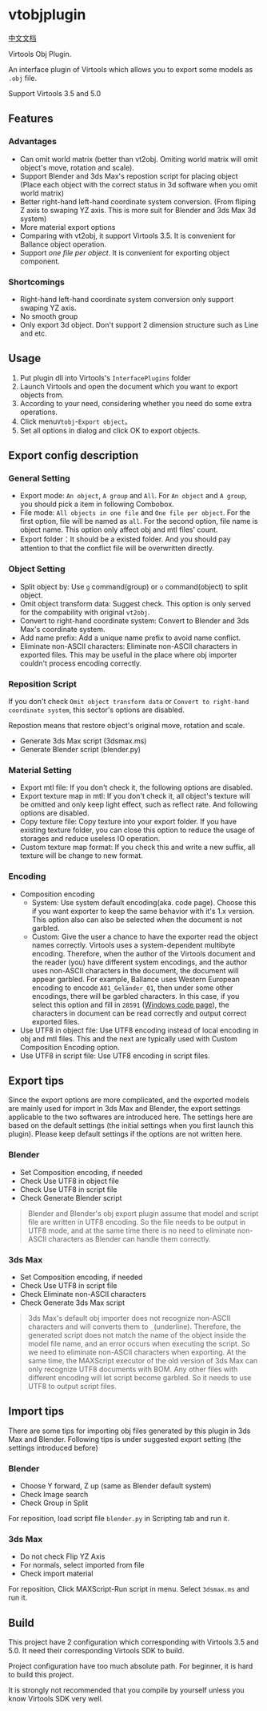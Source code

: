 # vtobjplugin

[中文文档](README_ZH.md)

Virtools Obj Plugin.

An interface plugin of Virtools which allows you to export some models as `.obj` file.

Support Virtools 3.5 and 5.0

## Features

### Advantages

* Can omit world matrix (better than vt2obj. Omiting world matrix will omit object's move, rotation and scale).
* Support Blender and 3ds Max's repostion script for placing object (Place each object with the correct status in 3d software when you omit world matrix)
* Better right-hand left-hand coordinate system conversion. (From fliping Z axis to swaping YZ axis. This is more suit for Blender and 3ds Max 3d system)
* More material export options
* Comparing with vt2obj, it support Virtools 3.5. It is convenient for Ballance object operation.
* Support *one file per object*. It is convenient for exporting object component.

### Shortcomings

* Right-hand left-hand coordinate system conversion only support swaping YZ axis.
* No smooth group
* Only export 3d object. Don't support 2 dimension structure such as Line and etc.

## Usage

1. Put plugin dll into Virtools's `InterfacePlugins` folder
1. Launch Virtools and open the document which you want to export objects from.
1. According to your need, considering whether you need do some extra operations.
1. Click menu`Vtobj`-`Export object`。
1. Set all options in dialog and click OK to export objects.

## Export config description

### General Setting

* Export mode: `An object`, `A group` and `All`. For `An object` and `A group`, you should pick a item in following Combobox.
* File mode: `All objects in one file` and `One file per object`. For the first option, file will be named as `all`. For the second option, file name is object name. This option only affect obj and mtl files' count.
* Export folder：It should be a existed folder. And you should pay attention to that the conflict file will be overwritten directly.

### Object Setting

* Split object by: Use `g` command(group) or `o` command(object) to split object.
* Omit object transform data: Suggest check. This option is only served for the compability with original `vt2obj`.
* Convert to right-hand coordinate system: Convert to Blender and 3ds Max's coordinate system.
* Add name prefix: Add a unique name prefix to avoid name conflict.
* Eliminate non-ASCII characters: Eliminate non-ASCII characters in exported files. This may be useful in the place where obj importer couldn't process encoding correctly.

### Reposition Script

If you don't check `Omit object transform data` or `Convert to right-hand coordinate system`, this sector's options are disabled.

Repostion means that restore object's original move, rotation and scale.

* Generate 3ds Max script (3dsmax.ms)
* Generate Blender script (blender.py)

### Material Setting

* Export mtl file: If you don't check it, the following options are disabled.
* Export texture map in mtl: If you don't check it, all object's texture will be omitted and only keep light effect, such as reflect rate. And following options are disabled.
* Copy texture file: Copy texture into your export folder. If you have existing texture folder, you can close this option to reduce the usage of storages and reduce useless IO operation.
* Custom texture map format: If you check this and write a new suffix, all texture will be change to new format.

### Encoding

* Composition encoding
  - System: Use system default encoding(aka. code page). Choose this if you want exporter to keep the same behavior with it's 1.x version. This option also can also be selected when the document is not garbled.
  - Custom: Give the user a chance to have the exporter read the object names correctly. Virtools uses a system-dependent multibyte encoding. Therefore, when the author of the Virtools document and the reader (you) have different system encodings, and the author uses non-ASCII characters in the document, the document will appear garbled. For example, Ballance uses Western European encoding to encode `A01_Geländer_01`, then under some other encodings, there will be garbled characters. In this case, if you select this option and fill in `28591` ([Windows code page](https://docs.microsoft.com/en-us/windows/win32/intl/code-page-identifiers)), the characters in document can be read correctly and output correct exported files. 
* Use UTF8 in object file: Use UTF8 encoding instead of local encoding in obj and mtl files. This and the next are typically used with Custom Composition Encoding option. 
* Use UTF8 in script file: Use UTF8 encoding in script files.

## Export tips

Since the export options are more complicated, and the exported models are mainly used for import in 3ds Max and Blender, the export settings applicable to the two softwares are introduced here. The settings here are based on the default settings (the initial settings when you first launch this plugin). Please keep default settings if the options are not written here.

### Blender

* Set Composition encoding, if needed
* Check Use UTF8 in object file
* Check Use UTF8 in script file
* Check Generate Blender script

> Blender and Blender's obj export plugin assume that model and script file are written in UTF8 encoding. So the file needs to be output in UTF8 mode, and at the same time there is no need to eliminate non-ASCII characters as Blender can handle them correctly.

### 3ds Max

* Set Composition encoding, if needed
* Check Use UTF8 in script file
* Check Eliminate non-ASCII characters
* Check Generate 3ds Max script

> 3ds Max's default obj importer does not recognize non-ASCII characters and will converts them to `_`(underline). Therefore, the generated script does not match the name of the object inside the model file name, and an error occurs when executing the script. So we need to eliminate non-ASCII characters when exporting. At the same time, the MAXScript executor of the old version of 3ds Max can only recognize UTF8 documents with BOM. Any other files with different encoding will let script become garbled. So it needs to use UTF8 to output script files.

## Import tips

There are some tips for importing obj files generated by this plugin in 3ds Max and Blender. Following tips is under suggested export setting (the settings introduced before)

### Blender

* Choose Y forward, Z up (same as Blender default system)
* Check Image search
* Check Group in Split

For reposition, load script file `blender.py` in Scripting tab and run it.

### 3ds Max

* Do not check Flip YZ Axis
* For normals, select imported from file
* Check import material

For reposition, Click MAXScript-Run script in menu. Select `3dsmax.ms` and run it.

## Build

This project have 2 configuration which corresponding with Virtools 3.5 and 5.0. It need their corresponding Virtools SDK to build.

Project configuration have too much absolute path. For beginner, it is hard to build this project.

It is strongly not recommended that you compile by yourself unless you know Virtools SDK very well.
